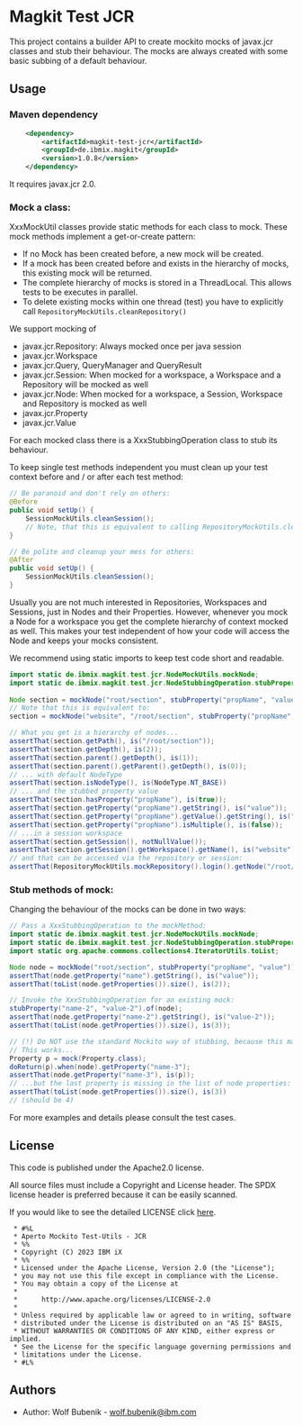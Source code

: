 # Magkit Test JCR

This project contains a builder API to create mockito mocks of javax.jcr classes and stub their behaviour. 
The mocks are always created with some basic subbing of a default behaviour.

## Usage
### Maven dependency
```xml
    <dependency>
        <artifactId>magkit-test-jcr</artifactId>
        <groupId>de.ibmix.magkit</groupId>
        <version>1.0.8</version>
    </dependency>
```
It requires javax.jcr 2.0. 

### Mock a class:
XxxMockUtil classes provide static methods for each class to mock. These mock methods implement a get-or-create pattern: 
- If no Mock has been created before, a new mock will be created.
- If a mock has been created before and exists in the hierarchy of mocks, this existing mock will be returned.
- The complete hierarchy of mocks is stored in a ThreadLocal. This allows tests to be executes in parallel.
- To delete existing mocks within one thread (test) you have to explicitly call ```RepositoryMockUtils.cleanRepository()```

We support mocking of

- javax.jcr.Repository: Always mocked once per java session
- javax.jcr.Workspace
- javax.jcr.Query, QueryManager and QueryResult
- javax.jcr.Session: When mocked for a workspace, a Workspace and a Repository will be mocked as well
- javax.jcr.Node: When mocked for a workspace, a Session, Workspace and Repository is mocked as well
- javax.jcr.Property
- javax.jcr.Value


For each mocked class there is a XxxStubbingOperation class to stub its behaviour.

To keep single test methods independent you must clean up your test context before and / or after each test method:
```java
// Be paranoid and don't rely on others:
@Before
public void setUp() {
    SessionMockUtils.cleanSession();
    // Note, that this is equivalent to calling RepositoryMockUtils.cleanRepository()
}

// Be polite and cleanup your mess for others:
@After
public void setUp() {
    SessionMockUtils.cleanSession();
}
```

Usually you are not much interested in Repositories, Workspaces and Sessions, just in Nodes and their Properties. However, whenever you mock a Node for a workspace you get the complete hierarchy of context mocked as well. This makes your test independent of how your code will access the Node and keeps your mocks consistent.

We recommend using static imports to keep test code short and readable.
```java
import static de.ibmix.magkit.test.jcr.NodeMockUtils.mockNode;
import static de.ibmix.magkit.test.jcr.NodeStubbingOperation.stubProperty;
    
Node section = mockNode("root/section", stubProperty("propName", "value"));
// Note that this is equivalent to:
section = mockNode("website", "/root/section", stubProperty("propName", "value")); 

// What you get is a hierarchy of nodes...
assertThat(section.getPath(), is("/root/section"));
assertThat(section.getDepth(), is(2));
assertThat(section.parent().getDepth(), is(1));
assertThat(section.parent().getParent().getDepth(), is(0));
// ... with default NodeType
assertThat(section.isNodeType(), is(NodeType.NT_BASE))
// ... and the stubbed property value
assertThat(section.hasProperty("propName"), is(true));
assertThat(section.getProperty("propName").getString(), is("value"));
assertThat(section.getProperty("propName").getValue().getString(), is("value"));
assertThat(section.getProperty("propName").isMultiple(), is(false));
// ...in a session workspace
assertThat(section.getSession(), notNullValue());
assertThat(section.getSession().getWorkspace().getName(), is("website"));
// and that can be accessed via the repository or session:
assertThat(RepositoryMockUtils.mockRepository().login().getNode("/root/section"), is(section));
```

### Stub methods of mock:
Changing the behaviour of the mocks can be done in two ways:

```java
// Pass a XxxStubbingOperation to the mockMethod:
import static de.ibmix.magkit.test.jcr.NodeMockUtils.mockNode;
import static de.ibmix.magkit.test.jcr.NodeStubbingOperation.stubProperty;
import static org.apache.commons.collections4.IteratorUtils.toList;

Node node = mockNode("root/section", stubProperty("propName", "value"));
assertThat(node.getProperty("name").getString(), is("value"));
assertThat(toList(node.getProperties()).size(), is(2));

// Invoke the XxxStubbingOperation for an existing mock:
stubProperty("name-2", "value-2").of(node);
assertThat(node.getProperty("name-2").getString(), is("value-2"));
assertThat(toList(node.getProperties()).size(), is(3));

// (!) Do NOT use the standard Mockito way of stubbing, because this may result in inconsistent behaviour:
// This works...
Property p = mock(Property.class);
doReturn(p).when(node).getProperty("name-3");
assertThat(node.getProperty("name-3"), is(p));
// ...but the last property is missing in the list of node properties:
assertThat(toList(node.getProperties()).size(), is(3))
// (should be 4)
```

For more examples and details please consult the test cases.

## License

This code is published under the Apache2.0 license.

All source files must include a Copyright and License header. The SPDX license header is
preferred because it can be easily scanned.

If you would like to see the detailed LICENSE click [here](../LICENSE).

```text
 * #%L
 * Aperto Mockito Test-Utils - JCR
 * %%
 * Copyright (C) 2023 IBM iX
 * %%
 * Licensed under the Apache License, Version 2.0 (the "License");
 * you may not use this file except in compliance with the License.
 * You may obtain a copy of the License at
 *
 *      http://www.apache.org/licenses/LICENSE-2.0
 *
 * Unless required by applicable law or agreed to in writing, software
 * distributed under the License is distributed on an "AS IS" BASIS,
 * WITHOUT WARRANTIES OR CONDITIONS OF ANY KIND, either express or implied.
 * See the License for the specific language governing permissions and
 * limitations under the License.
 * #L%
```
## Authors

- Author: Wolf Bubenik - wolf.bubenik@ibm.com

